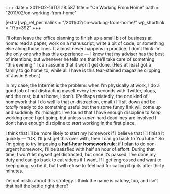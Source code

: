+++
date = 2011-02-16T01:18:58Z
title = "On Working From Home"
path = "2011/02/on-working-from-home"

[extra]
wp_rel_permalink = "/2011/02/on-working-from-home/"
wp_shortlink = "/?p=392"
+++

I’ll often leave the office planning to finish up a small bit of business at
home: read a paper, work on a manuscript, write a bit of code, or something
else along those lines. It almost never happens in practice. I don’t think I’m
the only one who has this experience — I know that my adviser has the best of
intentions, but whenever he tells me that he’ll take care of something “this
evening,” I can assume that it won’t get done. (He’s at least got a family to
go home to, while all I have is this tear-stained magazine clipping of Justin
Bieber.)

In my case, the Internet is the problem: when I’m physically at work, I do a
good job of not distracting myself every ten seconds with Twitter, blogs, and
the rest; but at home, I don’t. (Perhaps relatedly, the one kind of homework
that I do well is that _ur_-distraction, email.) I’ll sit down and be
_totally_ ready to do something useful but then some funny link will come up
and suddenly it’s midnight. I’ve found that I have enough discipline to _keep_
working once I get going, but unless _super_-hard deadlines are involved I
don’t have enough discipline to _start_ working in the first place.

I think that I’ll be more likely to start my homework if I believe that I’ll
finish it quickly — “OK, I’ll just get this over with, then I can go back to
YouTube.” So I’m going to try imposing a **half-hour homework rule**: if I
plan to do non-urgent homework, I’ll be satisfied with half an hour of effort.
During that time, I won’t let myself get distracted, but once it’s passed,
I’ve done my duty and can go back to cat videos if I want. If I get engrossed
and want to keep going, so be it, but I will refuse to feel bad for calling it
quits after thirty minutes.

I’m optimistic about this strategy. I think the name is catchy, too, and isn’t
that half the battle right there?
